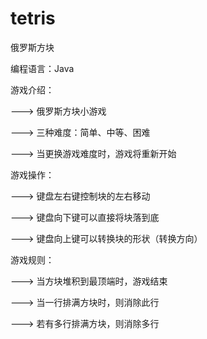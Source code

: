# tetris
俄罗斯方块

编程语言：Java

游戏介绍：

---> 俄罗斯方块小游戏

---> 三种难度：简单、中等、困难

---> 当更换游戏难度时，游戏将重新开始

游戏操作：

---> 键盘左右键控制块的左右移动

---> 键盘向下键可以直接将块落到底

---> 键盘向上键可以转换块的形状（转换方向）

游戏规则：

---> 当方块堆积到最顶端时，游戏结束

---> 当一行排满方块时，则消除此行

---> 若有多行排满方块，则消除多行
